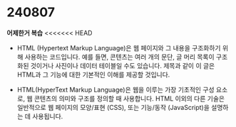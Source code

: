 # 240807
**어제한거 복습**
<<<<<<< HEAD

- HTML (Hypertext Markup Language)은 웹 페이지와 그 내용을 구조화하기 위해 사용하는 코드입니다. 예를 들면, 콘텐츠는 여러 개의 문단, 글 머리 목록이 구조화된 것이거나 사진이나 데이터 테이블일 수도 있습니다. 제목과 같이 이 글은 HTML과 그 기능에 대한 기본적인 이해를 제공할 것입니다.

- HTML(HyperText Markup Language)은 웹을 이루는 가장 기초적인 구성 요소로, 웹 콘텐츠의 의미와 구조를 정의할 때 사용합니다. HTML 이외의 다른 기술은 일반적으로 웹 페이지의 모양/표현 (CSS), 또는 기능/동작 (JavaScript)을 설명하는 데 사용됩니다.


